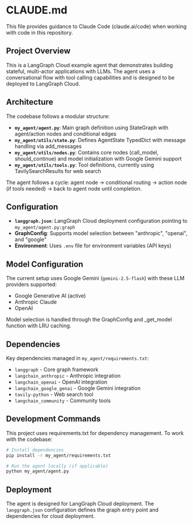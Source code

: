 # CLAUDE.md

This file provides guidance to Claude Code (claude.ai/code) when working with code in this repository.

## Project Overview

This is a LangGraph Cloud example agent that demonstrates building stateful, multi-actor applications with LLMs. The agent uses a conversational flow with tool calling capabilities and is designed to be deployed to LangGraph Cloud.

## Architecture

The codebase follows a modular structure:

- **`my_agent/agent.py`**: Main graph definition using StateGraph with agent/action nodes and conditional edges
- **`my_agent/utils/state.py`**: Defines AgentState TypedDict with message handling via add_messages
- **`my_agent/utils/nodes.py`**: Contains core nodes (call_model, should_continue) and model initialization with Google Gemini support
- **`my_agent/utils/tools.py`**: Tool definitions, currently using TavilySearchResults for web search

The agent follows a cycle: agent node → conditional routing → action node (if tools needed) → back to agent node until completion.

## Configuration

- **`langgraph.json`**: LangGraph Cloud deployment configuration pointing to `my_agent/agent.py:graph`
- **GraphConfig**: Supports model selection between "anthropic", "openai", and "google"
- **Environment**: Uses `.env` file for environment variables (API keys)

## Model Configuration

The current setup uses Google Gemini (`gemini-2.5-flash`) with these LLM providers supported:
- Google Generative AI (active)
- Anthropic Claude
- OpenAI

Model selection is handled through the GraphConfig and _get_model function with LRU caching.

## Dependencies

Key dependencies managed in `my_agent/requirements.txt`:
- `langgraph` - Core graph framework
- `langchain_anthropic` - Anthropic integration
- `langchain_openai` - OpenAI integration  
- `langchain_google_genai` - Google Gemini integration
- `tavily-python` - Web search tool
- `langchain_community` - Community tools

## Development Commands

This project uses requirements.txt for dependency management. To work with the codebase:

```bash
# Install dependencies
pip install -r my_agent/requirements.txt

# Run the agent locally (if applicable)
python my_agent/agent.py
```

## Deployment

The agent is designed for LangGraph Cloud deployment. The `langgraph.json` configuration defines the graph entry point and dependencies for cloud deployment.